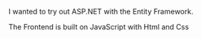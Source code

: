 I wanted to try out ASP.NET with the Entity Framework.

The Frontend is built on JavaScript with Html and Css
